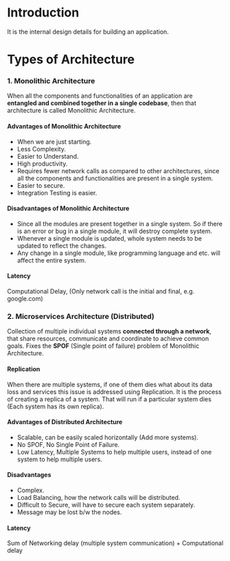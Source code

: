 # Introduction
It is the internal design details for building an application.

# Types of Architecture

### 1. Monolithic Architecture
When all the components and functionalities of an application are **entangled and combined together in a single codebase**, then that architecture is called Monolithic Architecture.

#### Advantages of Monolithic Architecture
- When we are just starting.
- Less Complexity.
- Easier to Understand.
- High productivity.
- Requires fewer network calls as compared to other architectures, since all the components and functionalities are present in a single system.
- Easier to secure.
- Integration Testing is easier.

#### Disadvantages of Monolithic Architecture
- Since all the modules are present together in a single system. So if there is an error or bug in a single module, it will destroy complete system. 
- Whenever a single module is updated, whole system needs to be updated to reflect the changes.
- Any change in a single module, like programming language and etc. will affect the entire system.

#### Latency
Computational Delay, (Only network call is the initial and final, e.g. google.com)

### 2.   Microservices Architecture (Distributed)
Collection of multiple individual systems **connected through a network**, that share resources, communicate and coordinate to achieve common goals. Fixes the **SPOF** (Single point of failure) problem of Monolithic Architecture. 

#### Replication
When there are multiple systems, if one of them dies what about its data loss and services this issue is addressed using Replication. It is the process of creating a replica of a system. That will run if a particular system dies (Each system has its own replica).


#### Advantages of Distributed Architecture
- Scalable, can be easily scaled horizontally (Add more systems).
- No SPOF, No Single Point of Failure.
- Low Latency, Multiple Systems to help multiple users, instead of one system to help multiple users.

#### Disadvantages 
- Complex.
- Load Balancing, how the network calls will be distributed.
- Difficult to Secure, will have to secure each system separately.
- Message may be lost b/w the nodes.

#### Latency
Sum of Networking delay (multiple system communication) + Computational delay 

